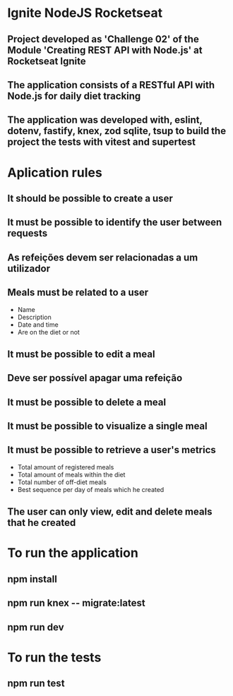 # Ignite NodeJS Rocketseat 
## Project developed as 'Challenge 02' of the Module 'Creating REST API with Node.js' at Rocketseat Ignite 
## The application consists of a RESTful API with Node.js for daily diet tracking
## The application was developed with, eslint, dotenv, fastify, knex, zod sqlite, tsup to build the project the tests with vitest and supertest

# Aplication rules
## It should be possible to create a user
## It must be possible to identify the user between requests
## As refeições devem ser relacionadas a um utilizador
## Meals must be related to a user
-	Name
-	Description
-	Date and time
- Are on the diet or not
## It must be possible to edit a meal
## Deve ser possível apagar uma refeição
## It must be possible to delete a meal
## It must be possible to visualize a single meal
## It must be possible to retrieve a user's metrics
-	Total amount of registered meals
-	Total amount of meals within the diet
-	Total number of off-diet meals
-	Best sequence per day of meals which he created
## The user can only view, edit and delete meals that he created

# To run the application
## npm install
## npm run knex -- migrate:latest
## npm run dev

# To run the tests
## npm run test

